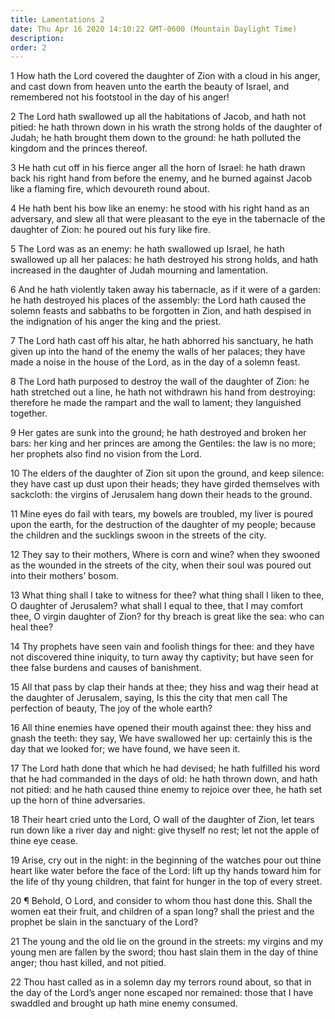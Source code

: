 ```yaml
---
title: Lamentations 2
date: Thu Apr 16 2020 14:10:22 GMT-0600 (Mountain Daylight Time)
description: 
order: 2
---
```


<p>
  1 How hath the Lord covered the daughter of Zion with a cloud in his anger,
  and cast down from heaven unto the earth the beauty of Israel, and remembered
  not his footstool in the day of his anger!
</p>
<p>
  2 The Lord hath swallowed up all the habitations of Jacob, and hath not
  pitied: he hath thrown down in his wrath the strong holds of the daughter of
  Judah; he hath brought them down to the ground: he hath polluted the kingdom
  and the princes thereof.
</p>
<p>
  3 He hath cut off in his fierce anger all the horn of Israel: he hath drawn
  back his right hand from before the enemy, and he burned against Jacob like a
  flaming fire, which devoureth round about.
</p>
<p>
  4 He hath bent his bow like an enemy: he stood with his right hand as an
  adversary, and slew all that were pleasant to the eye in the tabernacle of the
  daughter of Zion: he poured out his fury like fire.
</p>
<p>
  5 The Lord was as an enemy: he hath swallowed up Israel, he hath swallowed up
  all her palaces: he hath destroyed his strong holds, and hath increased in the
  daughter of Judah mourning and lamentation.
</p>
<p>
  6 And he hath violently taken away his tabernacle, as if it were of a garden:
  he hath destroyed his places of the assembly: the Lord hath caused the solemn
  feasts and sabbaths to be forgotten in Zion, and hath despised in the
  indignation of his anger the king and the priest.
</p>
<p>
  7 The Lord hath cast off his altar, he hath abhorred his sanctuary, he hath
  given up into the hand of the enemy the walls of her palaces; they have made a
  noise in the house of the Lord, as in the day of a solemn feast.
</p>
<p>
  8 The Lord hath purposed to destroy the wall of the daughter of Zion: he hath
  stretched out a line, he hath not withdrawn his hand from destroying:
  therefore he made the rampart and the wall to lament; they languished
  together.
</p>
<p>
  9 Her gates are sunk into the ground; he hath destroyed and broken her bars:
  her king and her princes are among the Gentiles: the law is no more; her
  prophets also find no vision from the Lord.
</p>
<p>
  10 The elders of the daughter of Zion sit upon the ground, and keep silence:
  they have cast up dust upon their heads; they have girded themselves with
  sackcloth: the virgins of Jerusalem hang down their heads to the ground.
</p>
<p>
  11 Mine eyes do fail with tears, my bowels are troubled, my liver is poured
  upon the earth, for the destruction of the daughter of my people; because the
  children and the sucklings swoon in the streets of the city.
</p>
<p>
  12 They say to their mothers, Where is corn and wine? when they swooned as the
  wounded in the streets of the city, when their soul was poured out into their
  mothers&#x2019; bosom.
</p>
<p>
  13 What thing shall I take to witness for thee? what thing shall I liken to
  thee, O daughter of Jerusalem? what shall I equal to thee, that I may comfort
  thee, O virgin daughter of Zion? for thy breach is great like the sea: who can
  heal thee?
</p>
<p>
  14 Thy prophets have seen vain and foolish things for thee: and they have not
  discovered thine iniquity, to turn away thy captivity; but have seen for thee
  false burdens and causes of banishment.
</p>
<p>
  15 All that pass by clap their hands at thee; they hiss and wag their head at
  the daughter of Jerusalem, saying, Is this the city that men call The
  perfection of beauty, The joy of the whole earth?
</p>
<p>
  16 All thine enemies have opened their mouth against thee: they hiss and gnash
  the teeth: they say, We have swallowed her up: certainly this is the day that
  we looked for; we have found, we have seen it.
</p>
<p>
  17 The Lord hath done that which he had devised; he hath fulfilled his word
  that he had commanded in the days of old: he hath thrown down, and hath not
  pitied: and he hath caused thine enemy to rejoice over thee, he hath set up
  the horn of thine adversaries.
</p>
<p>
  18 Their heart cried unto the Lord, O wall of the daughter of Zion, let tears
  run down like a river day and night: give thyself no rest; let not the apple
  of thine eye cease.
</p>
<p>
  19 Arise, cry out in the night: in the beginning of the watches pour out thine
  heart like water before the face of the Lord: lift up thy hands toward him for
  the life of thy young children, that faint for hunger in the top of every
  street.
</p>
<p>
  20 &#xB6; Behold, O Lord, and consider to whom thou hast done this. Shall the
  women eat their fruit, and children of a span long? shall the priest and the
  prophet be slain in the sanctuary of the Lord?
</p>
<p>
  21 The young and the old lie on the ground in the streets: my virgins and my
  young men are fallen by the sword; thou hast slain them in the day of thine
  anger; thou hast killed, and not pitied.
</p>
<p>
  22 Thou hast called as in a solemn day my terrors round about, so that in the
  day of the Lord&#x2019;s anger none escaped nor remained: those that I have
  swaddled and brought up hath mine enemy consumed.
</p>

